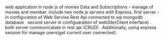 web application in node js  of movies Data and Subscriptions - manage of movies and member.
include two node js servers with Express.
first server - in configuration of Web Servise Rest Api connected to sql mongodb database .
second server in configuaration of webSite(Client interface) .
both server communicatate in rest api (CRUD) .
Additionally, using express session for manage users(get current user connected).

